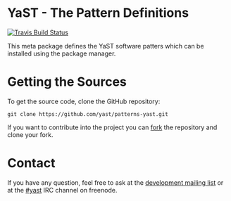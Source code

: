 YaST - The Pattern Definitions
==============================

[![Travis Build Status](
https://travis-ci.org/yast/patterns-yast.svg?branch=master)](https://travis-ci.org/yast/patterns-yast)

This meta package defines the YaST software patters which can be installed using
the package manager.


Getting the Sources
===================

To get the source code, clone the GitHub repository:

    git clone https://github.com/yast/patterns-yast.git

If you want to contribute into the project you can
[fork](https://help.github.com/articles/fork-a-repo/) the repository and clone your fork.


Contact
=======

If you have any question, feel free to ask at the [development mailing
list](http://lists.opensuse.org/yast-devel/) or at the
[#yast](https://webchat.freenode.net/?channels=%23yast) IRC channel on freenode.
